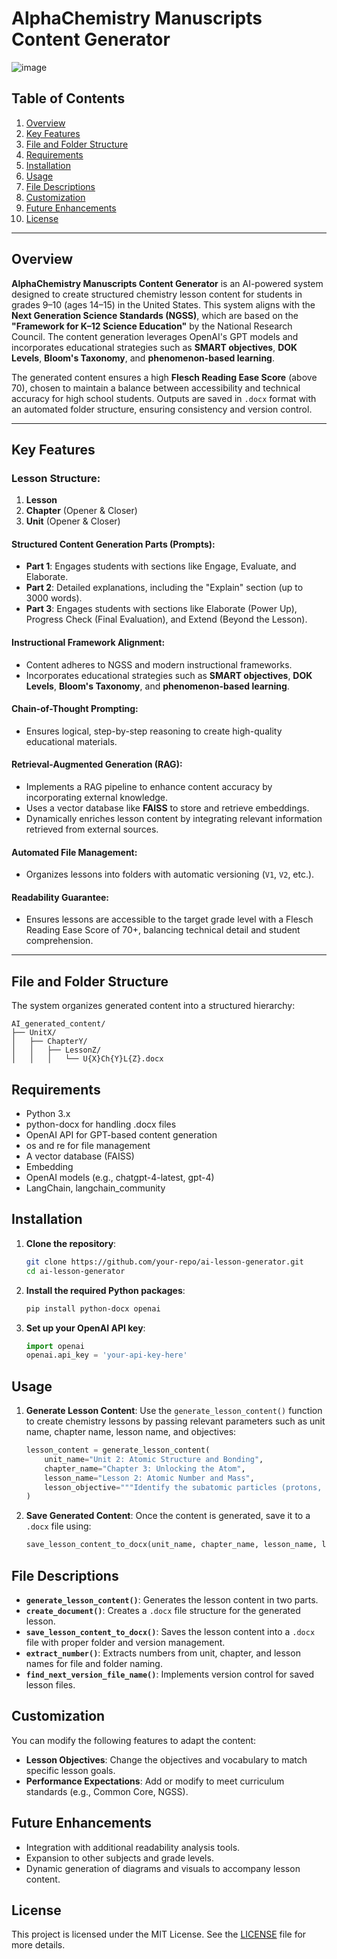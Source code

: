 # AlphaChemistry Manuscripts Content Generator
![image](https://github.com/user-attachments/assets/4124ed61-a24f-4698-a197-0cf049ba06e8)



## Table of Contents
1. [Overview](#overview)
2. [Key Features](#key-features)
3. [File and Folder Structure](#file-and-folder-structure)
4. [Requirements](#requirements)
5. [Installation](#installation)
6. [Usage](#usage)
7. [File Descriptions](#file-descriptions)
8. [Customization](#customization)
9. [Future Enhancements](#future-enhancements)
10. [License](#license)

---

## Overview

**AlphaChemistry Manuscripts Content Generator** is an AI-powered system designed to create structured chemistry lesson content for students in grades 9–10 (ages 14–15) in the United States. This system aligns with the **Next Generation Science Standards (NGSS)**, which are based on the **"Framework for K–12 Science Education"** by the National Research Council. The content generation leverages OpenAI's GPT models and incorporates educational strategies such as **SMART objectives**, **DOK Levels**, **Bloom's Taxonomy**, and **phenomenon-based learning**.

The generated content ensures a high **Flesch Reading Ease Score** (above 70), chosen to maintain a balance between accessibility and technical accuracy for high school students. Outputs are saved in `.docx` format with an automated folder structure, ensuring consistency and version control.

---

## Key Features

### Lesson Structure:
1. **Lesson**
2. **Chapter** (Opener & Closer)
3. **Unit** (Opener & Closer)

#### **Structured Content Generation Parts (Prompts):**
- **Part 1**: Engages students with sections like Engage, Evaluate, and Elaborate.
- **Part 2**: Detailed explanations, including the "Explain" section (up to 3000 words).
- **Part 3**: Engages students with sections like Elaborate (Power Up), Progress Check (Final Evaluation), and Extend (Beyond the Lesson).

#### **Instructional Framework Alignment:**
- Content adheres to NGSS and modern instructional frameworks.
- Incorporates educational strategies such as **SMART objectives**, **DOK Levels**, **Bloom's Taxonomy**, and **phenomenon-based learning**.

#### **Chain-of-Thought Prompting:**
- Ensures logical, step-by-step reasoning to create high-quality educational materials.

#### **Retrieval-Augmented Generation (RAG):**
- Implements a RAG pipeline to enhance content accuracy by incorporating external knowledge.
- Uses a vector database like **FAISS** to store and retrieve embeddings.
- Dynamically enriches lesson content by integrating relevant information retrieved from external sources.

#### **Automated File Management:**
- Organizes lessons into folders with automatic versioning (`V1`, `V2`, etc.).

#### **Readability Guarantee:**
- Ensures lessons are accessible to the target grade level with a Flesch Reading Ease Score of 70+, balancing technical detail and student comprehension.

---

## File and Folder Structure

The system organizes generated content into a structured hierarchy:

```plaintext
AI_generated_content/
├── UnitX/
│   ├── ChapterY/
│   │   ├── LessonZ/
│   │   │   └── U{X}Ch{Y}L{Z}.docx

```

## Requirements

- Python 3.x
- python-docx for handling .docx files
- OpenAI API for GPT-based content generation
- os and re for file management
- A vector database (FAISS)
- Embedding
- OpenAI models (e.g., chatgpt-4-latest, gpt-4)
- LangChain, langchain_community

## Installation

1. **Clone the repository**:
    ```bash
    git clone https://github.com/your-repo/ai-lesson-generator.git
    cd ai-lesson-generator
    ```

2. **Install the required Python packages**:
    ```bash
    pip install python-docx openai
    ```

3. **Set up your OpenAI API key**:
    ```python
    import openai
    openai.api_key = 'your-api-key-here'
    ```

## Usage

1. **Generate Lesson Content**:
    Use the `generate_lesson_content()` function to create chemistry lessons by passing relevant parameters such as unit name, chapter name, lesson name, and objectives:
    ```python
    lesson_content = generate_lesson_content(
        unit_name="Unit 2: Atomic Structure and Bonding",
        chapter_name="Chapter 3: Unlocking the Atom",
        lesson_name="Lesson 2: Atomic Number and Mass",
        lesson_objective="""Identify the subatomic particles (protons, neutrons, electrons) and their charges..."""
    )
    ```

2. **Save Generated Content**:
    Once the content is generated, save it to a `.docx` file using:
    ```python
    save_lesson_content_to_docx(unit_name, chapter_name, lesson_name, lesson_content)
    ```

## File Descriptions

- **`generate_lesson_content()`**: Generates the lesson content in two parts.
- **`create_document()`**: Creates a `.docx` file structure for the generated lesson.
- **`save_lesson_content_to_docx()`**: Saves the lesson content into a `.docx` file with proper folder and version management.
- **`extract_number()`**: Extracts numbers from unit, chapter, and lesson names for file and folder naming.
- **`find_next_version_file_name()`**: Implements version control for saved lesson files.

## Customization

You can modify the following features to adapt the content:
- **Lesson Objectives**: Change the objectives and vocabulary to match specific lesson goals.
- **Performance Expectations**: Add or modify to meet curriculum standards (e.g., Common Core, NGSS).

## Future Enhancements

- Integration with additional readability analysis tools.
- Expansion to other subjects and grade levels.
- Dynamic generation of diagrams and visuals to accompany lesson content.

## License

This project is licensed under the MIT License. See the [LICENSE](LICENSE) file for more details.
